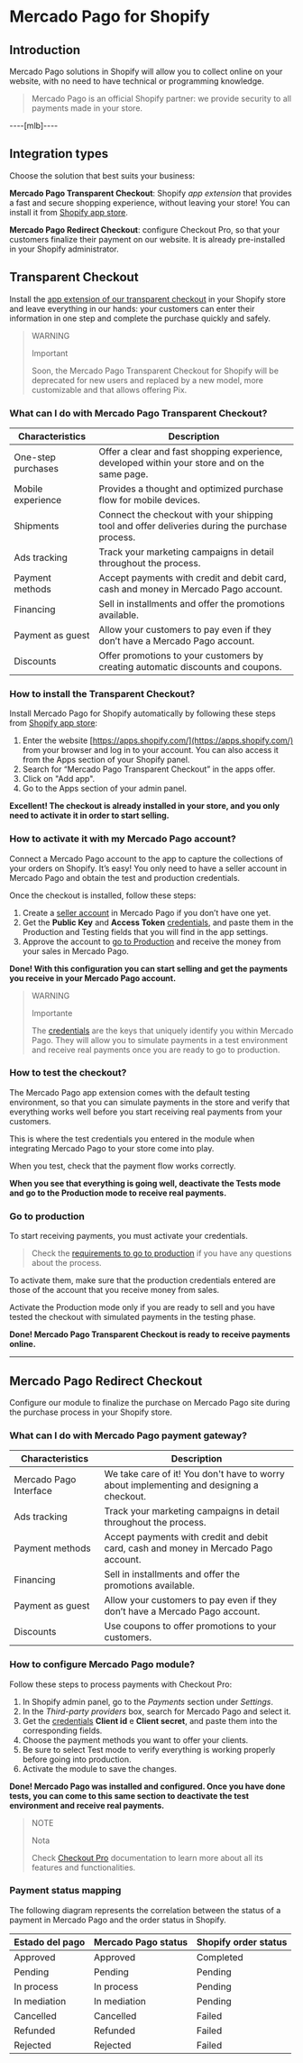 # Mercado Pago for Shopify


## Introduction

Mercado Pago solutions in Shopify will allow you to collect online on your website, with no need to have technical or programming knowledge.

> Mercado Pago is an official Shopify partner: we provide security to all payments made in your store.

----[mlb]----
## Integration types

Choose the solution that best suits your business:

__Mercado Pago Transparent Checkout__: Shopify *app extension* that provides a fast and secure shopping experience, without leaving your store! You can install it from [Shopify app store](https://apps.shopify.com/).

__Mercado Pago Redirect Checkout__: configure Checkout Pro, so that your customers finalize their payment on our website. It is already pre-installed in your Shopify administrator.

## Transparent Checkout

Install the [app extension of our transparent checkout](https://apps.shopify.com/checkout-transparente) in your Shopify store and leave everything in our hands: your customers can enter their information in one step and complete the purchase quickly and safely.

> WARNING
>
> Important
>
> Soon, the Mercado Pago Transparent Checkout for Shopify will be deprecated for new users and replaced by a new model, more customizable and that allows offering Pix. 


### What can I do with Mercado Pago Transparent Checkout?

| Characteristics | Description |
| --- | --- |
| One-step purchases | Offer a clear and fast shopping experience, developed within your store and on the same page. |
| Mobile experience | Provides a thought and optimized purchase flow for mobile devices. |
| Shipments | Connect the checkout with your shipping tool and offer deliveries during the purchase process. |
| Ads tracking | Track your marketing campaigns in detail throughout the process. |
| Payment methods | Accept payments with credit and debit card, cash and money in Mercado Pago account. |
| Financing | Sell in installments and offer the promotions available. |
| Payment as guest | Allow your customers to pay even if they don’t have a Mercado Pago account. |
| Discounts | Offer promotions to your customers by creating automatic discounts and coupons. |


### How to install the Transparent Checkout?

Install Mercado Pago for Shopify automatically by following these steps from [Shopify app store](https://apps.shopify.com/):

1. Enter the website [https://apps.shopify.com/](https://apps.shopify.com/) from your browser and log in to your account. You can also access it from the Apps section of your Shopify panel.
1. Search for “Mercado Pago Transparent Checkout” in the apps offer.
1. Click on "Add app".
1. Go to the Apps section of your admin panel.

**Excellent! The checkout is already installed in your store, and you only need to activate it in order to start selling.**


### How to activate it with my Mercado Pago account?

Connect a Mercado Pago account to the app to capture the collections of your orders on Shopify. It’s easy! You only need to have a seller account in Mercado Pago and obtain the test and production credentials.

Once the checkout is installed, follow these steps:

1. Create a [seller account](https://www.mercadopago[FAKER][URL][DOMAIN]/registration-company?confirmation_url=https%3A%2F%2Fwww.mercadopago[FAKER][URL][DOMAIN]%2Fcomo-cobrar) in Mercado Pago if you don’t have one yet.
1. Get the **Public Key** and **Access Token** [credentials]([FAKER][CREDENTIALS][URL]), and paste them in the Production and Testing fields that you will find in the app settings.
1. Approve the account to [go to Production](https://www.mercadopago[FAKER][URL][DOMAIN]/developers/en/guides/online-payments/checkout-api/goto-production) and receive the money from your sales in Mercado Pago.

**Done! With this configuration you can start selling and get the payments you receive in your Mercado Pago account.**

> WARNING
>
> Importante
>
> The [credentials](https://www.mercadopago[FAKER][URL][DOMAIN]/developers/en/guides/faqs/credentials) are the keys that uniquely identify you within Mercado Pago. They will allow you to simulate payments in a test environment and receive real payments once you are ready to go to production.


### How to test the checkout?

The Mercado Pago app extension comes with the default testing environment, so that you can simulate payments in the store and verify that everything works well before you start receiving real payments from your customers.
 
This is where the test credentials you entered in the module when integrating Mercado Pago to your store come into play.

When you test, check that the payment flow works correctly.

**When you see that everything is going well, deactivate the Tests mode and go to the Production mode to receive real payments.**


### Go to production

To start receiving payments, you must activate your credentials.

> Check the [requirements to go to production](https://www.mercadopago[FAKER][URL][DOMAIN]/developers/en/guides/payments/api/goto-production) if you have any questions about the process.

To activate them, make sure that the production credentials entered are those of the account that you receive money from sales.

Activate the Production mode only if you are ready to sell and you have tested the checkout with simulated payments in the testing phase.

**Done! Mercado Pago Transparent Checkout is ready to receive payments online.**

------------


## Mercado Pago Redirect Checkout

Configure our module to finalize the purchase on Mercado Pago site during the purchase process in your Shopify store.


### What can I do with Mercado Pago payment gateway?

| Characteristics | Description |
| --- | --- |
| Mercado Pago Interface | We take care of it! You don't have to worry about implementing and designing a checkout. |
| Ads tracking | Track your marketing campaigns in detail throughout the process. |
| Payment methods | Accept payments with credit and debit card, cash and money in Mercado Pago account. |
| Financing | Sell in installments and offer the promotions available. |
| Payment as guest | Allow your customers to pay even if they don’t have a Mercado Pago account. |
| Discounts | Use coupons to offer promotions to your customers. |


### How to configure Mercado Pago module?

Follow these steps to process payments with Checkout Pro:

1. In Shopify admin panel, go to the *Payments* section under *Settings*.
1. In the *Third-party providers* box, search for Mercado Pago and select it.
1. Get the [credentials]([FAKER][CREDENTIALS][URL]) **Client id** e **Client secret**, and paste them into the corresponding fields.
1. Choose the payment methods you want to offer your clients.
1. Be sure to select Test mode to verify everything is working properly before going into production.
1. Activate the module to save the changes.

**Done! Mercado Pago was installed and configured. Once you have done tests, you can come to this same section to deactivate the test environment and receive real payments.**

> NOTE
>
> Nota
>
> Check [Checkout Pro](https://www.mercadopago[FAKER][URL][DOMAIN]/developers/en/guides/payments/web-payment-checkout/introduction) documentation to learn more about all its features and functionalities.


### Payment status mapping

The following diagram represents the correlation between the status of a payment in Mercado Pago and the order status in Shopify.

| Estado del pago | Mercado Pago status | Shopify order status |
| --- | --- | --- |
| Approved | Approved | Completed |
| Pending | Pending | Pending |
| In process | In process | Pending |
| In mediation | In mediation | Pending |
| Cancelled | Cancelled | Failed |
| Refunded | Refunded | Failed |
| Rejected | Rejected | Failed |
